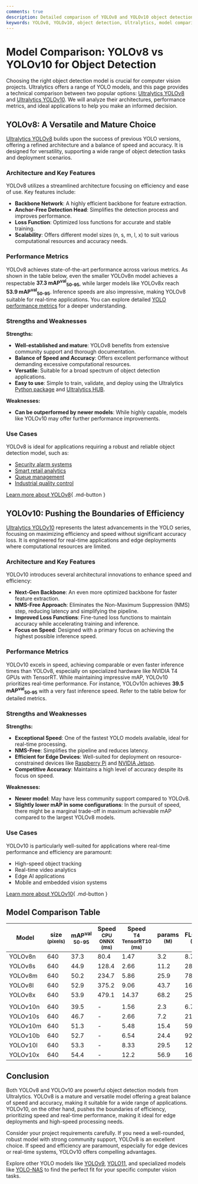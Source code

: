 ```yaml
---
comments: true
description: Detailed comparison of YOLOv8 and YOLOv10 object detection models. Explore performance, architecture, and ideal use cases for your vision projects.
keywords: YOLOv8, YOLOv10, object detection, Ultralytics, model comparison, computer vision, real-time AI, edge AI, YOLO models
---
```


# Model Comparison: YOLOv8 vs YOLOv10 for Object Detection

Choosing the right object detection model is crucial for computer vision projects. Ultralytics offers a range of YOLO models, and this page provides a technical comparison between two popular options: [Ultralytics YOLOv8](https://docs.ultralytics.com/models/yolov8/) and [Ultralytics YOLOv10](https://docs.ultralytics.com/models/yolov10/). We will analyze their architectures, performance metrics, and ideal applications to help you make an informed decision.

<script async src="https://cdn.jsdelivr.net/npm/chart.js@latest/dist/chart.min.js"></script>
<script defer src="../../javascript/benchmark.js"></script>

<canvas id="modelComparisonChart" width="1024" height="400" active-models='["YOLOv8", "YOLOv10"]'></canvas>

## YOLOv8: A Versatile and Mature Choice

[Ultralytics YOLOv8](https://github.com/ultralytics/ultralytics) builds upon the success of previous YOLO versions, offering a refined architecture and a balance of speed and accuracy. It is designed for versatility, supporting a wide range of object detection tasks and deployment scenarios.

### Architecture and Key Features

YOLOv8 utilizes a streamlined architecture focusing on efficiency and ease of use. Key features include:

- **Backbone Network**: A highly efficient backbone for feature extraction.
- **Anchor-Free Detection Head**: Simplifies the detection process and improves performance.
- **Loss Function**: Optimized loss functions for accurate and stable training.
- **Scalability**: Offers different model sizes (n, s, m, l, x) to suit various computational resources and accuracy needs.

### Performance Metrics

YOLOv8 achieves state-of-the-art performance across various metrics. As shown in the table below, even the smaller YOLOv8n model achieves a respectable **37.3 mAP<sup>val</sup><sub>50-95</sub>**, while larger models like YOLOv8x reach **53.9 mAP<sup>val</sup><sub>50-95</sub>**. Inference speeds are also impressive, making YOLOv8 suitable for real-time applications. You can explore detailed [YOLO performance metrics](https://docs.ultralytics.com/guides/yolo-performance-metrics/) for a deeper understanding.

### Strengths and Weaknesses

**Strengths:**

- **Well-established and mature**: YOLOv8 benefits from extensive community support and thorough documentation.
- **Balance of Speed and Accuracy**: Offers excellent performance without demanding excessive computational resources.
- **Versatile**: Suitable for a broad spectrum of object detection applications.
- **Easy to use**: Simple to train, validate, and deploy using the Ultralytics [Python package](https://pypi.org/project/ultralytics/) and [Ultralytics HUB](https://docs.ultralytics.com/hub/).

**Weaknesses:**

- **Can be outperformed by newer models**: While highly capable, models like YOLOv10 may offer further performance improvements.

### Use Cases

YOLOv8 is ideal for applications requiring a robust and reliable object detection model, such as:

- [Security alarm systems](https://www.ultralytics.com/blog/security-alarm-system-projects-with-ultralytics-yolov8)
- [Smart retail analytics](https://www.ultralytics.com/blog/ai-for-smarter-retail-inventory-management)
- [Queue management](https://docs.ultralytics.com/guides/queue-management/)
- [Industrial quality control](https://www.ultralytics.com/solutions/ai-in-manufacturing)

[Learn more about YOLOv8](https://docs.ultralytics.com/models/yolov8/){ .md-button }

## YOLOv10: Pushing the Boundaries of Efficiency

[Ultralytics YOLOv10](https://docs.ultralytics.com/models/yolov10/) represents the latest advancements in the YOLO series, focusing on maximizing efficiency and speed without significant accuracy loss. It is engineered for real-time applications and edge deployments where computational resources are limited.

### Architecture and Key Features

YOLOv10 introduces several architectural innovations to enhance speed and efficiency:

- **Next-Gen Backbone**: An even more optimized backbone for faster feature extraction.
- **NMS-Free Approach**: Eliminates the Non-Maximum Suppression (NMS) step, reducing latency and simplifying the pipeline.
- **Improved Loss Functions**: Fine-tuned loss functions to maintain accuracy while accelerating training and inference.
- **Focus on Speed**: Designed with a primary focus on achieving the highest possible inference speed.

### Performance Metrics

YOLOv10 excels in speed, achieving comparable or even faster inference times than YOLOv8, especially on specialized hardware like NVIDIA T4 GPUs with TensorRT. While maintaining impressive mAP, YOLOv10 prioritizes real-time performance. For instance, YOLOv10n achieves **39.5 mAP<sup>val</sup><sub>50-95</sub>** with a very fast inference speed. Refer to the table below for detailed metrics.

### Strengths and Weaknesses

**Strengths:**

- **Exceptional Speed**: One of the fastest YOLO models available, ideal for real-time processing.
- **NMS-Free**: Simplifies the pipeline and reduces latency.
- **Efficient for Edge Devices**: Well-suited for deployment on resource-constrained devices like [Raspberry Pi](https://docs.ultralytics.com/guides/raspberry-pi/) and [NVIDIA Jetson](https://docs.ultralytics.com/guides/nvidia-jetson/).
- **Competitive Accuracy**: Maintains a high level of accuracy despite its focus on speed.

**Weaknesses:**

- **Newer model**: May have less community support compared to YOLOv8.
- **Slightly lower mAP in some configurations**: In the pursuit of speed, there might be a marginal trade-off in maximum achievable mAP compared to the largest YOLOv8 models.

### Use Cases

YOLOv10 is particularly well-suited for applications where real-time performance and efficiency are paramount:

- High-speed object tracking
- Real-time video analytics
- Edge AI applications
- Mobile and embedded vision systems

[Learn more about YOLOv10](https://docs.ultralytics.com/models/yolov10/){ .md-button }

## Model Comparison Table

| Model    | size<br><sup>(pixels) | mAP<sup>val<br>50-95 | Speed<br><sup>CPU ONNX<br>(ms) | Speed<br><sup>T4 TensorRT10<br>(ms) | params<br><sup>(M) | FLOPs<br><sup>(B) |
| -------- | --------------------- | -------------------- | ------------------------------ | ----------------------------------- | ------------------ | ----------------- |
| YOLOv8n  | 640                   | 37.3                 | 80.4                           | 1.47                                | 3.2                | 8.7               |
| YOLOv8s  | 640                   | 44.9                 | 128.4                          | 2.66                                | 11.2               | 28.6              |
| YOLOv8m  | 640                   | 50.2                 | 234.7                          | 5.86                                | 25.9               | 78.9              |
| YOLOv8l  | 640                   | 52.9                 | 375.2                          | 9.06                                | 43.7               | 165.2             |
| YOLOv8x  | 640                   | 53.9                 | 479.1                          | 14.37                               | 68.2               | 257.8             |
|          |                       |                      |                                |                                     |                    |                   |
| YOLOv10n | 640                   | 39.5                 | -                              | 1.56                                | 2.3                | 6.7               |
| YOLOv10s | 640                   | 46.7                 | -                              | 2.66                                | 7.2                | 21.6              |
| YOLOv10m | 640                   | 51.3                 | -                              | 5.48                                | 15.4               | 59.1              |
| YOLOv10b | 640                   | 52.7                 | -                              | 6.54                                | 24.4               | 92.0              |
| YOLOv10l | 640                   | 53.3                 | -                              | 8.33                                | 29.5               | 120.3             |
| YOLOv10x | 640                   | 54.4                 | -                              | 12.2                                | 56.9               | 160.4             |

## Conclusion

Both YOLOv8 and YOLOv10 are powerful object detection models from Ultralytics. YOLOv8 is a mature and versatile model offering a great balance of speed and accuracy, making it suitable for a wide range of applications. YOLOv10, on the other hand, pushes the boundaries of efficiency, prioritizing speed and real-time performance, making it ideal for edge deployments and high-speed processing needs.

Consider your project requirements carefully. If you need a well-rounded, robust model with strong community support, YOLOv8 is an excellent choice. If speed and efficiency are paramount, especially for edge devices or real-time systems, YOLOv10 offers compelling advantages.

Explore other YOLO models like [YOLOv9](https://docs.ultralytics.com/models/yolov9/), [YOLO11](https://docs.ultralytics.com/models/yolo11/), and specialized models like [YOLO-NAS](https://docs.ultralytics.com/models/yolo-nas/) to find the perfect fit for your specific computer vision tasks.
